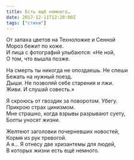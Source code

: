 ```yaml
---
title: Есть ещё немного…
date: 2017-12-11T12:28:00Z
tags: ["стихи"]
---
```


От запаха цветов на Техноложке и Сенной  
Мороз бежит по коже.  
И лица с фотографий улыбаются: «Не ной,  
О том, что вышла позже.  

На смерть ты никогда не опоздаешь. Не спеши  
Бежать на нужный поезд.  
Дыши. Не позволяй себе старения и лжи.  
Живи. И слушай совесть.»  

Я скроюсь от гвоздик за поворотом. Убегу.  
Прикрою страх цинизмом.  
Мне страшно, когда взрывы разрывают суету,  
Болты уносят жизни.  

Желтеют заголовки почерневших новостей,  
Кормя из рук тревогой.  
А я… Я отнесу две хризантемы для людей,  
В которых жизни есть ещё немного.  
